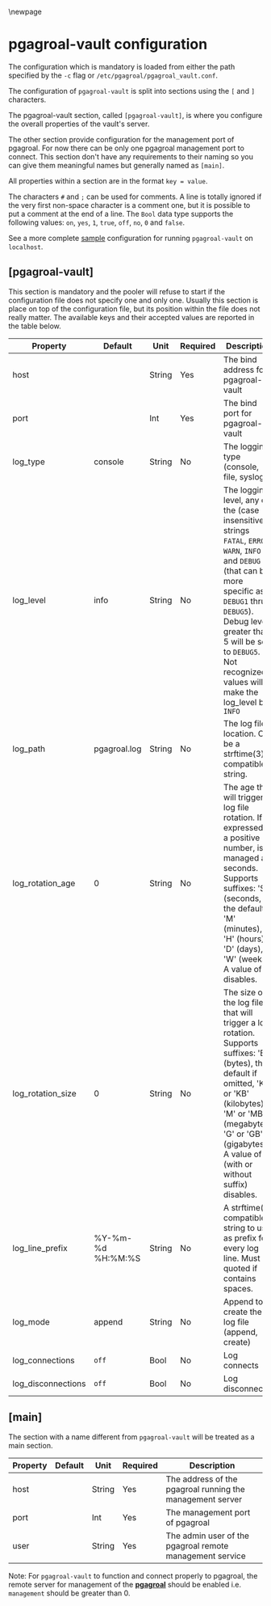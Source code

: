 \newpage

# pgagroal-vault configuration

The configuration which is mandatory is loaded from either the path specified by the `-c` flag or `/etc/pgagroal/pgagroal_vault.conf`.

The configuration of `pgagroal-vault` is split into sections using the `[` and `]` characters.

The pgagroal-vault section, called `[pgagroal-vault]`, is where you configure the overall properties of the vault's server.

The other section provide configuration for the management port of pgagroal. For now there can be only one pgagroal management port to connect.
This section don't have any requirements to their naming so you can give them
meaningful names but generally named as `[main]`.

All properties within a section are in the format `key = value`.

The characters `#` and `;` can be used for comments. A line is totally ignored if the
very first non-space character is a comment one, but it is possible to put a comment at the end of a line.
The `Bool` data type supports the following values: `on`, `yes`, `1`, `true`, `off`, `no`, `0` and `false`.

See a more complete [sample](./etc/pgagroal_vault.conf) configuration for running `pgagroal-vault` on `localhost`.

## [pgagroal-vault]

This section is mandatory and the pooler will refuse to start if the configuration file does not specify one and only one. Usually this section is place on top of the configuration file, but its position within the file does not really matter.
The available keys and their accepted values are reported in the table below.

| Property | Default | Unit | Required | Description |
|----------|---------|------|----------|-------------|
| host | | String | Yes | The bind address for pgagroal-vault |
| port | | Int | Yes | The bind port for pgagroal-vault |
| log_type | console | String | No | The logging type (console, file, syslog) |
| log_level | info | String | No | The logging level, any of the (case insensitive) strings `FATAL`, `ERROR`, `WARN`, `INFO` and `DEBUG` (that can be more specific as `DEBUG1` thru `DEBUG5`). Debug level greater than 5 will be set to `DEBUG5`. Not recognized values will make the log_level be `INFO` |
| log_path | pgagroal.log | String | No | The log file location. Can be a strftime(3) compatible string. |
| log_rotation_age | 0 | String | No | The age that will trigger a log file rotation. If expressed as a positive number, is managed as seconds. Supports suffixes: 'S' (seconds, the default), 'M' (minutes), 'H' (hours), 'D' (days), 'W' (weeks). A value of `0` disables. |
| log_rotation_size | 0 | String | No | The size of the log file that will trigger a log rotation. Supports suffixes: 'B' (bytes), the default if omitted, 'K' or 'KB' (kilobytes), 'M' or 'MB' (megabytes), 'G' or 'GB' (gigabytes). A value of `0` (with or without suffix) disables. |
| log_line_prefix | %Y-%m-%d %H:%M:%S | String | No | A strftime(3) compatible string to use as prefix for every log line. Must be quoted if contains spaces. |
| log_mode | append | String | No | Append to or create the log file (append, create) |
| log_connections | `off` | Bool | No | Log connects |
| log_disconnections | `off` | Bool | No | Log disconnects |

## [main]

The section with a name different from `pgagroal-vault` will be treated as a main section.

| Property | Default | Unit | Required | Description |
|----------|---------|------|----------|-------------|
| host | | String | Yes | The address of the pgagroal running the management server |
| port | | Int | Yes | The management port of pgagroal |
| user | | String | Yes | The admin user of the pgagroal remote management service | 

Note: For `pgagroal-vault` to function and connect properly to pgagroal, the remote server for management of the [**pgagroal**](https://github.com/agroal/pgagroal) should be enabled i.e. `management` should be greater than 0.
